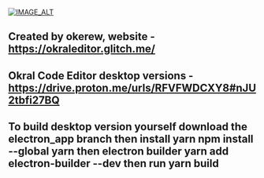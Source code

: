 [![IMAGE_ALT](https://img.youtube.com/vi/lzEDh7Y17rY/0.jpg)](https://www.youtube.com/watch?v=lzEDh7Y17rY)

Created by okerew, website - https://okraleditor.glitch.me/
------------------------------------------------------------
Okral Code Editor desktop versions - https://drive.proton.me/urls/RFVFWDCXY8#nJU2tbfi27BQ
------------------------------------------------------------
To build desktop version yourself download the electron_app branch then  install yarn npm install --global yarn then electron builder yarn add electron-builder --dev then run yarn build
------------------------------------------------------------
